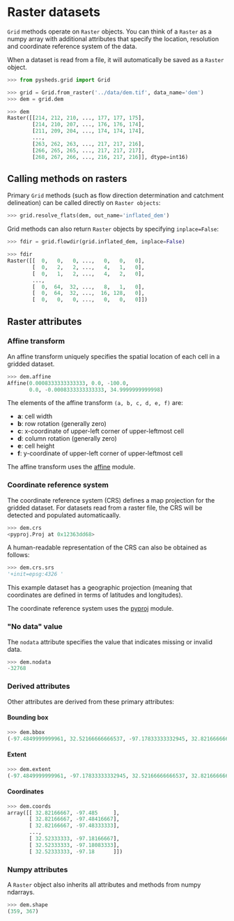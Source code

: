 # Raster datasets

`Grid` methods operate on `Raster` objects. You can think of a `Raster` as a numpy array with additional attributes that specify the location, resolution and coordinate reference system of the data.

When a dataset is read from a file, it will automatically be saved as a `Raster` object.

```python
>>> from pysheds.grid import Grid

>>> grid = Grid.from_raster('../data/dem.tif', data_name='dem')
>>> dem = grid.dem
```

```python
>>> dem
Raster([[214, 212, 210, ..., 177, 177, 175],
        [214, 210, 207, ..., 176, 176, 174],
        [211, 209, 204, ..., 174, 174, 174],
        ...,
        [263, 262, 263, ..., 217, 217, 216],
        [266, 265, 265, ..., 217, 217, 217],
        [268, 267, 266, ..., 216, 217, 216]], dtype=int16)
```

## Calling methods on rasters

Primary `Grid` methods (such as flow direction determination and catchment delineation) can be called directly on `Raster objects`:

```python
>>> grid.resolve_flats(dem, out_name='inflated_dem')
```

Grid methods can also return `Raster` objects by specifying `inplace=False`:

```python
>>> fdir = grid.flowdir(grid.inflated_dem, inplace=False)
```

```python
>>> fdir
Raster([[  0,   0,   0, ...,   0,   0,   0],
        [  0,   2,   2, ...,   4,   1,   0],
        [  0,   1,   2, ...,   4,   2,   0],
        ...,
        [  0,  64,  32, ...,   8,   1,   0],
        [  0,  64,  32, ...,  16, 128,   0],
        [  0,   0,   0, ...,   0,   0,   0]])
```

## Raster attributes

### Affine transform

An affine transform uniquely specifies the spatial location of each cell in a gridded dataset.

```python
>>> dem.affine
Affine(0.0008333333333333, 0.0, -100.0,
       0.0, -0.0008333333333333, 34.9999999999998)
```

The elements of the affine transform `(a, b, c, d, e, f)` are:

- **a**: cell width
- **b**: row rotation (generally zero)
- **c**: x-coordinate of upper-left corner of upper-leftmost cell
- **d**: column rotation (generally zero)
- **e**: cell height
- **f**: y-coordinate of upper-left corner of upper-leftmost cell

The affine transform uses the [affine](https://pypi.org/project/affine/) module.

### Coordinate reference system

The coordinate reference system (CRS) defines a map projection for the gridded dataset. For datasets read from a raster file, the CRS will be detected and populated automaticaally.

```python
>>> dem.crs
<pyproj.Proj at 0x12363dd68>
```

A human-readable representation of the CRS can also be obtained as follows:

```python
>>> dem.crs.srs
'+init=epsg:4326 '
```

This example dataset has a geographic projection (meaning that coordinates are defined in terms of latitudes and longitudes).

The coordinate reference system uses the [pyproj](https://pypi.org/project/pyproj/) module.

### "No data" value

The `nodata` attribute specifies the value that indicates missing or invalid data.

```python
>>> dem.nodata
-32768
```

### Derived attributes

Other attributes are derived from these primary attributes:

#### Bounding box

```python
>>> dem.bbox
(-97.4849999999961, 32.52166666666537, -97.17833333332945, 32.82166666666536)
```

#### Extent

```python
>>> dem.extent
(-97.4849999999961, -97.17833333332945, 32.52166666666537, 32.82166666666536)
```

#### Coordinates

```python
>>> dem.coords
array([[ 32.82166667, -97.485     ],
       [ 32.82166667, -97.48416667],
       [ 32.82166667, -97.48333333],
       ...,
       [ 32.52333333, -97.18166667],
       [ 32.52333333, -97.18083333],
       [ 32.52333333, -97.18      ]])
```

### Numpy attributes

A `Raster` object also inherits all attributes and methods from numpy ndarrays.

```python
>>> dem.shape
(359, 367)
```
